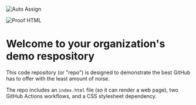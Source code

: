 ![Auto Assign](https://github.com/NittanyLions42/demo-repository/actions/workflows/auto-assign.yml/badge.svg)

![Proof HTML](https://github.com/NittanyLions42/demo-repository/actions/workflows/proof-html.yml/badge.svg)

# Welcome to your organization's demo respository
This code repository (or "repo") is designed to demonstrate the best GitHub has to offer with the least amount of noise.

The repo includes an `index.html` file (so it can render a web page), two GitHub Actions workflows, and a CSS stylesheet dependency.
